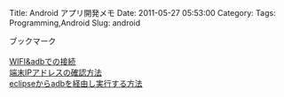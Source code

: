 Title: Android アプリ開発メモ
Date: 2011-05-27 05:53:00
Category: 
Tags: Programming,Android
Slug: android

ブックマーク<br /><br /><a href="http://yktmnb.b.sourceforge.jp/2011/01/04/android%E7%AB%AF%E6%9C%AB%E3%81%ABwifi%E7%B5%8C%E7%94%B1%E3%81%A7adb%E6%8E%A5%E7%B6%9A%E3%81%99%E3%82%8B%E6%96%B9%E6%B3%95/">WIFI&amp;adbでの接続</a><br /><a href="http://ht03a.seesaa.net/article/132074419.html">端末IPアドレスの確認方法</a><br /><a href="http://detail.chiebukuro.yahoo.co.jp/qa/question_detail/q1451737194">eclipseからadbを経由し実行する方法</a>
